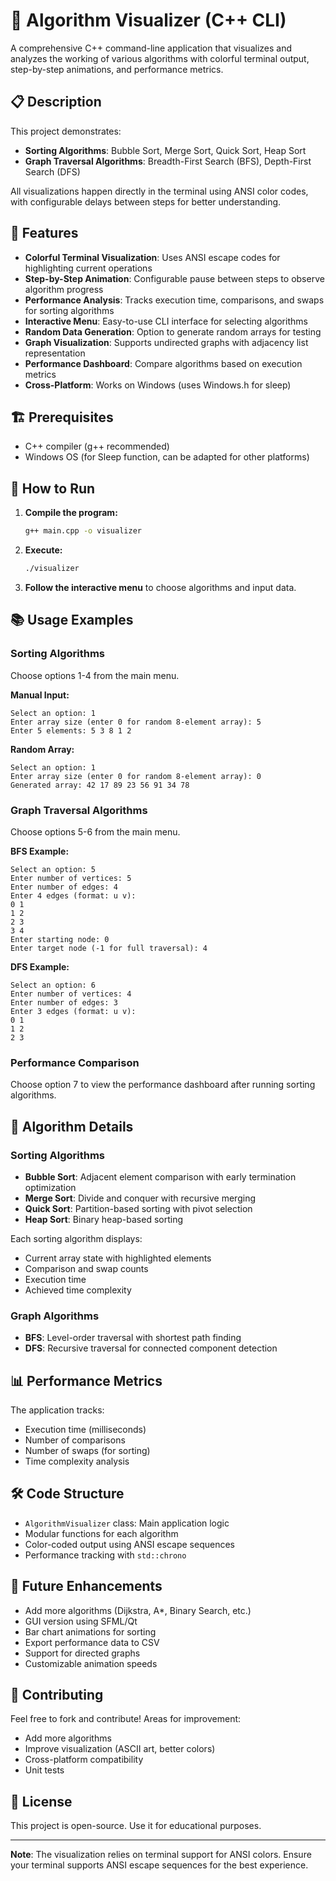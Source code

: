 # 🧠 Algorithm Visualizer (C++ CLI)

A comprehensive C++ command-line application that visualizes and analyzes the working of various algorithms with colorful terminal output, step-by-step animations, and performance metrics.

## 📋 Description

This project demonstrates:
- **Sorting Algorithms**: Bubble Sort, Merge Sort, Quick Sort, Heap Sort
- **Graph Traversal Algorithms**: Breadth-First Search (BFS), Depth-First Search (DFS)

All visualizations happen directly in the terminal using ANSI color codes, with configurable delays between steps for better understanding.

## 🚀 Features

- **Colorful Terminal Visualization**: Uses ANSI escape codes for highlighting current operations
- **Step-by-Step Animation**: Configurable pause between steps to observe algorithm progress
- **Performance Analysis**: Tracks execution time, comparisons, and swaps for sorting algorithms
- **Interactive Menu**: Easy-to-use CLI interface for selecting algorithms
- **Random Data Generation**: Option to generate random arrays for testing
- **Graph Visualization**: Supports undirected graphs with adjacency list representation
- **Performance Dashboard**: Compare algorithms based on execution metrics
- **Cross-Platform**: Works on Windows (uses Windows.h for sleep)

## 🏗️ Prerequisites

- C++ compiler (g++ recommended)
- Windows OS (for Sleep function, can be adapted for other platforms)

## 🏃 How to Run

1. **Compile the program:**
   ```bash
   g++ main.cpp -o visualizer
   ```

2. **Execute:**
   ```bash
   ./visualizer
   ```

3. **Follow the interactive menu** to choose algorithms and input data.

## 📚 Usage Examples

### Sorting Algorithms
Choose options 1-4 from the main menu.

**Manual Input:**
```
Select an option: 1
Enter array size (enter 0 for random 8-element array): 5
Enter 5 elements: 5 3 8 1 2
```

**Random Array:**
```
Select an option: 1
Enter array size (enter 0 for random 8-element array): 0
Generated array: 42 17 89 23 56 91 34 78
```

### Graph Traversal Algorithms
Choose options 5-6 from the main menu.

**BFS Example:**
```
Select an option: 5
Enter number of vertices: 5
Enter number of edges: 4
Enter 4 edges (format: u v):
0 1
1 2
2 3
3 4
Enter starting node: 0
Enter target node (-1 for full traversal): 4
```

**DFS Example:**
```
Select an option: 6
Enter number of vertices: 4
Enter number of edges: 3
Enter 3 edges (format: u v):
0 1
1 2
2 3
```

### Performance Comparison
Choose option 7 to view the performance dashboard after running sorting algorithms.

## 🧩 Algorithm Details

### Sorting Algorithms
- **Bubble Sort**: Adjacent element comparison with early termination optimization
- **Merge Sort**: Divide and conquer with recursive merging
- **Quick Sort**: Partition-based sorting with pivot selection
- **Heap Sort**: Binary heap-based sorting

Each sorting algorithm displays:
- Current array state with highlighted elements
- Comparison and swap counts
- Execution time
- Achieved time complexity

### Graph Algorithms
- **BFS**: Level-order traversal with shortest path finding
- **DFS**: Recursive traversal for connected component detection

## 📊 Performance Metrics

The application tracks:
- Execution time (milliseconds)
- Number of comparisons
- Number of swaps (for sorting)
- Time complexity analysis

## 🛠️ Code Structure

- `AlgorithmVisualizer` class: Main application logic
- Modular functions for each algorithm
- Color-coded output using ANSI escape sequences
- Performance tracking with `std::chrono`

## 🔮 Future Enhancements

- Add more algorithms (Dijkstra, A*, Binary Search, etc.)
- GUI version using SFML/Qt
- Bar chart animations for sorting
- Export performance data to CSV
- Support for directed graphs
- Customizable animation speeds

## 🤝 Contributing

Feel free to fork and contribute! Areas for improvement:
- Add more algorithms
- Improve visualization (ASCII art, better colors)
- Cross-platform compatibility
- Unit tests

## 📄 License

This project is open-source. Use it for educational purposes.

---

**Note**: The visualization relies on terminal support for ANSI colors. Ensure your terminal supports ANSI escape sequences for the best experience.
